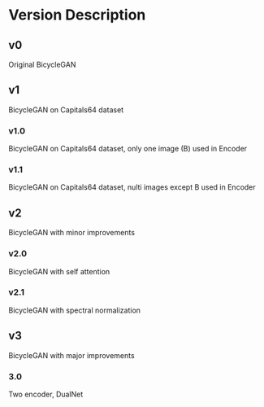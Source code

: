 # Version Description

## v0
Original BicycleGAN


## v1
BicycleGAN on Capitals64 dataset


### v1.0
BicycleGAN on Capitals64 dataset, only one image (B) used in Encoder

### v1.1
BicycleGAN on Capitals64 dataset, nulti images except B used in Encoder


## v2
BicycleGAN with minor improvements

### v2.0
BicycleGAN with self attention

### v2.1
BicycleGAN with spectral normalization


## v3
BicycleGAN with major improvements

### 3.0
Two encoder, DualNet

